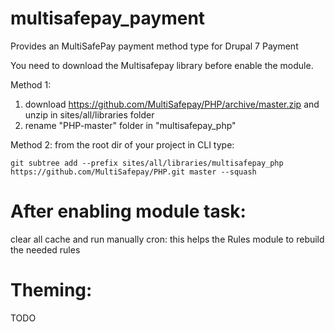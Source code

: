 # multisafepay_payment
Provides an MultiSafePay payment method type for Drupal 7 Payment

You need to download the Multisafepay library before enable the module.

Method 1: 
 1. download https://github.com/MultiSafepay/PHP/archive/master.zip and unzip in  sites/all/libraries folder
 2. rename "PHP-master" folder in "multisafepay_php"

Method 2: from the root dir of your project in CLI type:
```
git subtree add --prefix sites/all/libraries/multisafepay_php https://github.com/MultiSafepay/PHP.git master --squash
```

# After enabling module task:
clear all cache and run manually cron: this helps the Rules module to rebuild the needed rules

# Theming:
TODO
